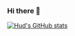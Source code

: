 ### Hi there 👋

[![Hud's GitHub stats](https://github-readme-stats.vercel.app/api?username=hududed)](https://github.com/hududed/github-readme-stats)
